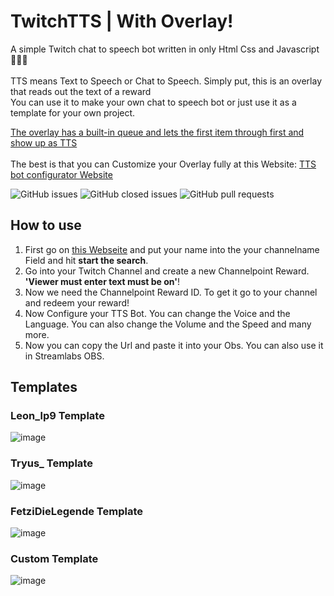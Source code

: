 # TwitchTTS | With Overlay!
A simple Twitch chat to speech bot written in only Html Css and Javascript🤷🏻‍♂️ <br>
<br>
TTS means Text to Speech or Chat to Speech. Simply put, this is an overlay that reads out the text of a reward
<br>
You can use it to make your own chat to speech bot or just use it as a template for your own project. <br>

<ins>The overlay has a built-in queue and lets the first item through first and show up as TTS</ins><br>
<br> The best is that you can Customize your Overlay fully at this Website: [TTS bot configurator Website](https://leonlp9.github.io/TwitchTTS/)

![GitHub issues](https://img.shields.io/github/issues/Leonlp9/TwitchTTS)
![GitHub closed issues](https://img.shields.io/github/issues-closed/Leonlp9/TwitchTTS)
![GitHub pull requests](https://img.shields.io/github/issues-pr/Leonlp9/TwitchTTS)

## How to use
1. First go on [this Webseite](https://leonlp9.github.io/TwitchTTS/) and put your name into the your channelname Field and hit **start the search**.
2. Go into your Twitch Channel and create a new Channelpoint Reward. **'Viewer must enter text must be on'**!
3. Now we need the Channelpoint Reward ID. To get it go to your channel and redeem your reward!
4. Now Configure your TTS Bot. You can change the Voice and the Language. You can also change the Volume and the Speed and many more.
5. Now you can copy the Url and paste it into your Obs. You can also use it in Streamlabs OBS.

## Templates

### Leon_lp9 Template
![image](https://cdn.discordapp.com/attachments/997527016557518940/1027620624673275975/unknown.png)

### Tryus_ Template
![image](https://cdn.discordapp.com/attachments/997527016557518940/1027620924830265414/unknown.png)

### FetziDieLegende Template
![image](https://cdn.discordapp.com/attachments/997527016557518940/1027621187737632848/unknown.png)

### Custom Template
![image](https://cdn.discordapp.com/attachments/997527016557518940/1028393545343705088/unknown.png)
